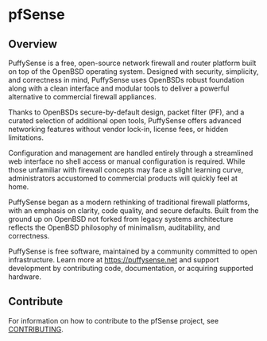 # pfSense

## Overview

PuffySense is a free, open-source network firewall and router platform built on top of the OpenBSD operating system. Designed with security, simplicity, and correctness in mind, PuffySense uses OpenBSDs robust foundation along with a clean interface and modular tools to deliver a powerful alternative to commercial firewall appliances.

Thanks to OpenBSDs secure-by-default design, packet filter (PF), and a curated selection of additional open tools, PuffySense offers advanced networking features without vendor lock-in, license fees, or hidden limitations.

Configuration and management are handled entirely through a streamlined web interface no shell access or manual configuration is required. While those unfamiliar with firewall concepts may face a slight learning curve, administrators accustomed to commercial products will quickly feel at home.

PuffySense began as a modern rethinking of traditional firewall platforms, with an emphasis on clarity, code quality, and secure defaults. Built from the ground up on OpenBSD not forked from legacy systems architecture reflects the OpenBSD philosophy of minimalism, auditability, and correctness.

PuffySense is free software, maintained by a community committed to open infrastructure. Learn more at https://puffysense.net and support development by contributing code, documentation, or acquiring supported hardware.

## Contribute

For information on how to contribute to the pfSense project, see [CONTRIBUTING](.github/CONTRIBUTING.md).
